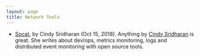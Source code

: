 ```yaml
---
layout: page
title: Network Tools
---
```

* <a href="https://medium.com/@copyconstruct/socat-29453e9fc8a6">Socat</a>, by Cindy Sridharan (Oct 15, 2018). Anything by <a href="https://medium.com/@copyconstruct">Cindy Sridharan</a> is great. She writes about dev/ops, metrics monitoring, logs and distributed event monitoring with open source tools.
